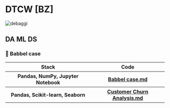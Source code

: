 <h1>DTCW [BZ] </h1>

<img src="https://github.com/user-attachments/assets/c656a439-0c04-4655-99c3-a229f5ea1ff7" alt="debaggi">

<h2>DA ML DS</h2>


<!DOCTYPE html>
<html>
<body>

<h3>💼 Babbel case</h3>
<table style="width:100%">
  <tr>
    <th>Stack</th>
    <th>Code</th>
  </tr>
  <tr>
    <th>Pandas, NumPy, Jupyter Notebook</th>
    <th><a href='https://github.com/debaggi/DTCW-BZ-DA-ML-DS/blob/main/Babbel%20case.md'>Babbel case.md</a></th>
  </tr>
<tr>
  <th>Pandas, Scikit-learn, Seaborn</th>
  <th><a href='https://github.com/debaggi/DTCW-BZ-DA-ML-DS/blob/c0392fd6ad8d5b92f30970f318c58eb1dab86bc5/Customer%20Churn%20Analysis%20.md'>Customer Churn Analysis.md</a>
    
  </th>
</tr>
</table>
</body>
</html>
